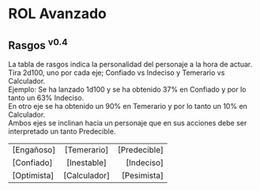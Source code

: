 # ROL Avanzado
## Rasgos <sup>v0.4</sup>

La tabla de rasgos indica la personalidad del personaje a la hora de actuar.   
Tira 2d100, uno por cada eje; Confiado vs Indeciso y Temerario vs Calculador.  
Ejemplo: Se ha lanzado 1d100 y se ha obtenido 37% en Confiado y por lo tanto un 63% Indeciso.  
En otro eje se ha obtenido un 90% en Temerario y por lo tanto un 10% en Calculador.  
Ambos ejes se inclinan hacia un personaje que en sus acciones debe ser interpretado un tanto Predecible.

|             |              |              |
| ----------- | :----------: | -----------: |
| [Engañoso]  | [Temerario]  | [Predecible] |
| [Confiado]  | [Inestable]  | [Indeciso]   |
| [Optimista] | [Calculador] | [Pesimista]  |